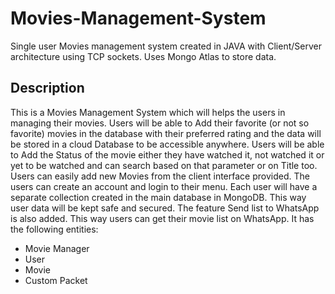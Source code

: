 # Movies-Management-System
Single user Movies management system created in JAVA with Client/Server architecture using TCP sockets. Uses Mongo Atlas to store data.
## Description
This is a Movies Management System which will helps the users in managing their movies. Users will be 
able to Add their favorite (or not so favorite) movies in the database with their preferred rating and the 
data will be stored in a cloud Database to be accessible anywhere. Users will be able to Add the Status 
of the movie either they have watched it, not watched it or yet to be watched and can search based on 
that parameter or on Title too. Users can easily add new Movies from the client interface provided.
The users can create an account and login to their menu. Each user will have a separate 
collection created in the main database in MongoDB. This way user data will be kept safe and secured.
The feature Send list to WhatsApp is also added. This way users can get their movie list on 
WhatsApp.
It has the following entities:
- Movie Manager
- User
- Movie
- Custom Packet
